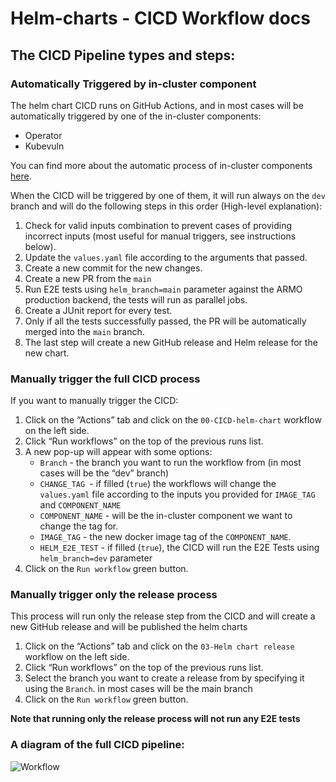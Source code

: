 # Helm-charts - CICD Workflow docs

## The CICD Pipeline types and steps:

### Automatically Triggered by in-cluster component

The helm chart CICD runs on GitHub Actions, and in most cases will be automatically triggered by one of the in-cluster components:
* Operator
* Kubevuln

You can find more about the automatic process of in-cluster components [here](https://github.com/kubescape/workflows/blob/main/README.md).

When the CICD will be triggered by one of them, it will run always on the ```dev``` branch and will do the following steps in this order (High-level explanation):

1. Check for valid inputs combination to prevent cases of providing incorrect inputs (most useful for manual triggers, see instructions below).
2. Update the ```values.yaml``` file according to the arguments that passed.
3. Create a new commit for the new changes.
4. Create a new PR from the ```main```
5. Run E2E tests using ```helm_branch=main``` parameter against the ARMO production backend, the tests will run as parallel jobs.
6. Create a JUnit report for every test.
7. Only if all the tests successfully passed, the PR will be automatically merged into the ```main``` branch.
8. The last step will create a new GitHub release and Helm release for the new chart.


### Manually trigger the full CICD process
If you want to manually trigger the CICD:
1. Click on the “Actions” tab and click on the ```00-CICD-helm-chart``` workflow on the left side.
2. Click “Run workflows” on the top of the previous runs list.
3. A new pop-up will appear with some options:
    * ```Branch``` - the branch you want to run the workflow from (in most cases will be the “dev” branch)
    * ```CHANGE_TAG ```- if filled (```true```) the workflows will change the ```values.yaml``` file according to the inputs you provided for ```IMAGE_TAG``` and ```COMPONENT_NAME```
    * ```COMPONENT_NAME``` - will be the in-cluster component we want to change the tag for.
    * ```IMAGE_TAG``` - the new docker image tag of the ```COMPONENT_NAME```.
    * ```HELM_E2E_TEST``` - if filled (```true```), the CICD will run the E2E Tests using ```helm_branch=dev``` parameter
4. Click on the ```Run workflow``` green button.



### Manually trigger only the release process

This process will run only the release step from the CICD and will create a new GitHub release and will be published the helm charts

1. Click on the “Actions” tab and click on the ```03-Helm chart release ``` workflow on the left side.
2. Click “Run workflows” on the top of the previous runs list.
3. Select the branch you want to create a release from by specifying it using the  ```Branch```. in most cases will be the main branch
4. Click on the ```Run workflow``` green button.

**Note that running only the release process will not run any E2E tests**

### A diagram of the full CICD pipeline:
![Workflow](https://raw.githubusercontent.com/kubescape/workflows/main/assets/incluster_component_flow.jpeg)
